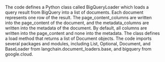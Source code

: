 The code defines a Python class called BigQueryLoader which loads a query result from BigQuery into a list of documents. Each document represents one row of the result. The page_content_columns are written into the page_content of the document, and the metadata_columns are written into the metadata of the document. By default, all columns are written into the page_content and none into the metadata. The class defines a load method that returns a list of Document objects. The code imports several packages and modules, including List, Optional, Document, and BaseLoader from langchain.document_loaders.base, and bigquery from google.cloud.

